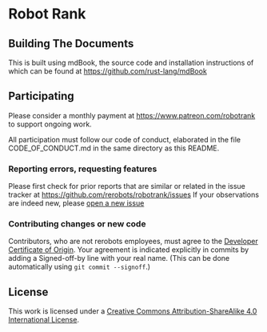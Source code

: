 Robot Rank
==========


Building The Documents
----------------------

This is built using mdBook, the source code and installation instructions of
which can be found at https://github.com/rust-lang/mdBook


Participating
-------------

Please consider a monthly payment at https://www.patreon.com/robotrank
to support ongoing work.

All participation must follow our code of conduct, elaborated in the file
CODE_OF_CONDUCT.md in the same directory as this README.

### Reporting errors, requesting features

Please first check for prior reports that are similar or related in the issue
tracker at https://github.com/rerobots/robotrank/issues
If your observations are indeed new, please [open a new issue](
https://github.com/rerobots/robotrank/issues/new)

### Contributing changes or new code

Contributors, who are not rerobots employees, must agree to the [Developer
Certificate of Origin](https://developercertificate.org/). Your agreement is
indicated explicitly in commits by adding a Signed-off-by line with your real
name. (This can be done automatically using `git commit --signoff`.)


License
-------

This work is licensed under a [Creative Commons Attribution-ShareAlike 4.0
International License](https://creativecommons.org/licenses/by-sa/4.0/).
